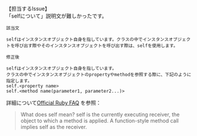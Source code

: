 【担当するIssue】  
「selfについて」説明文が難しかったです。  

`該当文`

```
selfはインスタンスオブジェクト自身を指しています。クラスの中でインスタンスオブジェクトを呼び出す際やそのインスタンスオブジェクトを呼び出す際は、selfを使用します。
```

`修正後`

```
selfはインスタンスオブジェクト自身を指しています。
クラスの中でインスタンスオブジェクトのpropertyやmethodを参照する際に、下記のように指定します。
self.<property name>
self.<method name(parameter1, parameter2...)>
```

詳細について[Official Ruby FAQ](https://www.ruby-lang.org/en/documentation/faq/8/) を参照：


> What does self mean?
> self is the currently executing receiver, the object to which a method is applied. A function-style method call implies self as the receiver.

